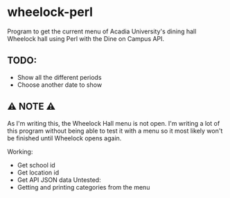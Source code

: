 # wheelock-perl

Program to get the current menu of Acadia University's dining hall Wheelock hall using Perl with the Dine on Campus API.

## TODO:

- Show all the different periods
- Choose another date to show

## ⚠️ NOTE ⚠️

As I'm writing this, the Wheelock Hall menu is not open. I'm writing a lot of this program without being able to test it with a menu so it most likely won't be finished until Wheelock opens again.

Working:
- Get school id
- Get location id
- Get API JSON data
Untested:
- Getting and printing categories from the menu
